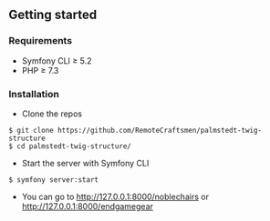 ## Getting started

### Requirements

* Symfony CLI ≥ 5.2
* PHP ≥ 7.3

### Installation

* Clone the repos

```
$ git clone https://github.com/RemoteCraftsmen/palmstedt-twig-structure
$ cd palmstedt-twig-structure/
```

* Start the server with Symfony CLI

```
$ symfony server:start
```

* You can go to http://127.0.0.1:8000/noblechairs or http://127.0.0.1:8000/endgamegear
